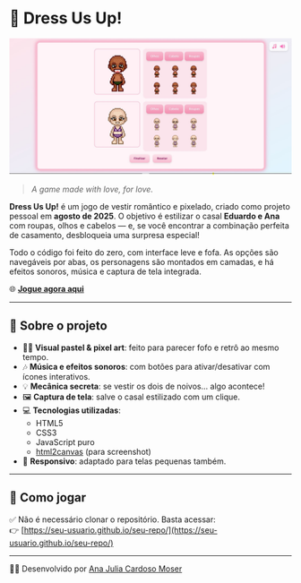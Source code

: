 # 💖 Dress Us Up!

![Screenshot do jogo](https://github.com/anacmoser/Dress-Us-Up/blob/main/img/game.JPG)

> *A game made with love, for love.*

**Dress Us Up!** é um jogo de vestir romântico e pixelado, criado como projeto pessoal em **agosto de 2025**. O objetivo é estilizar o casal **Eduardo e Ana** com roupas, olhos e cabelos — e, se você encontrar a combinação perfeita de casamento, desbloqueia uma surpresa especial!  

Todo o código foi feito do zero, com interface leve e fofa. As opções são navegáveis por abas, os personagens são montados em camadas, e há efeitos sonoros, música e captura de tela integrada.

🌐 **[Jogue agora aqui](https://anacmoser.github.io/Dress-Us-Up/)**

---

## 💍 Sobre o projeto

- 🧑‍🎨 **Visual pastel & pixel art**: feito para parecer fofo e retrô ao mesmo tempo.
- 🎶 **Música e efeitos sonoros**: com botões para ativar/desativar com ícones interativos.
- 💡 **Mecânica secreta**: se vestir os dois de noivos... algo acontece!
- 🖼️ **Captura de tela**: salve o casal estilizado com um clique.
- 💻 **Tecnologias utilizadas**:
  - HTML5
  - CSS3
  - JavaScript puro
  - [html2canvas](https://html2canvas.hertzen.com/) (para screenshot)
- 📱 **Responsivo**: adaptado para telas pequenas também.

---

## 🚀 Como jogar

✅ Não é necessário clonar o repositório. Basta acessar:  
👉 [https://seu-usuario.github.io/seu-repo/](https://seu-usuario.github.io/seu-repo/)

---

👩‍💻 Desenvolvido por [Ana Julia Cardoso Moser](https://www.linkedin.com/in/ana-julia-moser-a87294332/)
